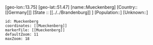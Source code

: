 ﻿---
location: [51.47,13.75]
mapzoom: [7,12] 
mapmarker: city 
type: City
tags:
- geo/City


SpocWebEntityId: 32648
isDeleted: false
confidential: public

---
[geo-lon::13.75]
[geo-lat::51.47]
[name::Mueckenberg]
[Country::[[Germany]]]
[State :: [[../../Brandenburg]] ]
[Population::]
[Unknown::]


```leaflet
id: Mueckenberg
coordinates: [[Mueckenberg]]
markerFile: [[Mueckenberg]]
defaultZoom: 11 
maxZoom: 18
```
